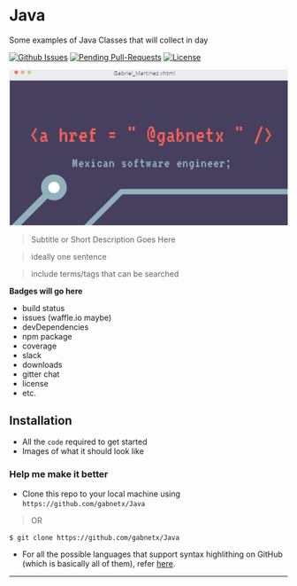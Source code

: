 # Java
Some examples of Java Classes that will collect in day

 [![Github Issues](http://githubbadges.herokuapp.com/gabnetx/ShellScripts/issues.svg?style=flat-square)](https://github.com/gabnetx/Java/issues) [![Pending Pull-Requests](http://githubbadges.herokuapp.com/gabnetx/Java/pulls.svg?style=flat-square)](https://github.com/gabnetx/Java/pulls) [![License](http://img.shields.io/:license-mit-blue.svg)](http://doge.mit-license.org) 

 [![FVCproductions](https://raw.githubusercontent.com/gabnetx/ShellScripts/master/BusinessCardGabnetx_Mayor.png)](https://github.com/gabnetx) 


> Subtitle or Short Description Goes Here

> ideally one sentence

> include terms/tags that can be searched

**Badges will go here**

- build status
- issues (waffle.io maybe)
- devDependencies
- npm package
- coverage
- slack
- downloads
- gitter chat
- license
- etc.

## Installation

- All the `code` required to get started
- Images of what it should look like

### Help me make it better

- Clone this repo to your local machine using `https://github.com/gabnetx/Java`

> OR

```shell
$ git clone https://github.com/gabnetx/Java
```



- For all the possible languages that support syntax highlithing on GitHub (which is basically all of them), refer <a href="https://github.com/github/linguist/blob/master/lib/linguist/languages.yml" target="_blank">here</a>.

---
